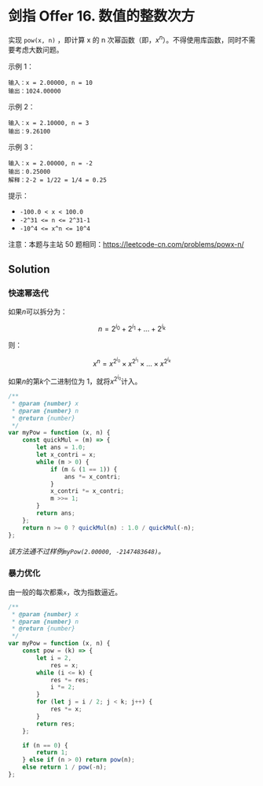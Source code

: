 # 剑指 Offer 16. 数值的整数次方

实现 `pow(x, n)` ，即计算 x 的 n 次幂函数（即，$x^{n}$）。不得使用库函数，同时不需要考虑大数问题。

示例 1：

```
输入：x = 2.00000, n = 10
输出：1024.00000
```

示例 2：

```
输入：x = 2.10000, n = 3
输出：9.26100
```

示例 3：

```
输入：x = 2.00000, n = -2
输出：0.25000
解释：2-2 = 1/22 = 1/4 = 0.25
```

提示：

-   `-100.0 < x < 100.0`
-   `-2^31 <= n <= 2^31-1`
-   `-10^4 <= x^n <= 10^4`

注意：本题与主站 50 题相同：https://leetcode-cn.com/problems/powx-n/

## Solution

### 快速幂迭代

如果$n$可以拆分为：

$$
n = 2^{i_{0}} + 2^{i_{1}} + ... + 2^{i_{k}}
$$

则：

$$
x^{n} = x^{2^{i_{0}}} \times x^{2^{i_{1}}} \times ... \times x^{2^{i_{k}}}
$$

如果$n$的第$k$个二进制位为 1，就将$x^{2^{i_{0}}}$计入。

```javascript
/**
 * @param {number} x
 * @param {number} n
 * @return {number}
 */
var myPow = function (x, n) {
    const quickMul = (m) => {
        let ans = 1.0;
        let x_contri = x;
        while (m > 0) {
            if (m & (1 == 1)) {
                ans *= x_contri;
            }
            x_contri *= x_contri;
            m >>= 1;
        }
        return ans;
    };
    return n >= 0 ? quickMul(n) : 1.0 / quickMul(-n);
};
```

_该方法通不过样例`myPow(2.00000, -2147483648)`。_

### 暴力优化

由一般的每次都乘`x`，改为指数逼近。

```javascript
/**
 * @param {number} x
 * @param {number} n
 * @return {number}
 */
var myPow = function (x, n) {
    const pow = (k) => {
        let i = 2,
            res = x;
        while (i <= k) {
            res *= res;
            i *= 2;
        }
        for (let j = i / 2; j < k; j++) {
            res *= x;
        }
        return res;
    };

    if (n == 0) {
        return 1;
    } else if (n > 0) return pow(n);
    else return 1 / pow(-n);
};
```
